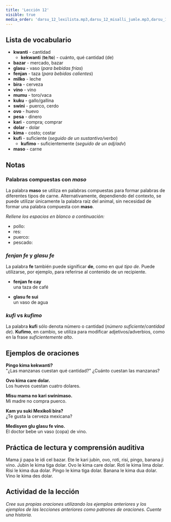 ```yaml
---
title: 'Lección 12'
visible: true
media_order: 'darsu_12_lexilista.mp3,darsu_12_misalli_jumle.mp3,darsu_12_doxoli_abyasa.mp3'
---
```


## Lista de vocabulario

* **kwanti** - cantidad
  * **kekwanti** (**te**/**to**) - cuánto, qué cantidad (de)
* **bazar** - mercado, bazar
* **glasu** - vaso (_para bebidas frías_)
* **fenjan** - taza (_para bebidas calientes_)
* **milko** - leche
* **bira** - cerveza
* **vino** - vino
* **mumu** - toro/vaca
* **kuku** - gallo/gallina
* **swini** - puerco, cerdo
* **ovo** - huevo
* **pesa** - dinero
* **kari** - compra; comprar
* **dolar** - dolar
* **kima** - costo; costar
* **kufi** - suficiente (_seguido de un sustantivo/verbo_)
  * **kufimo** - suficientemente (_seguido de un adj/adv_)
* **maso** - carne

## Notas
### Palabras compuestas con _maso_

La palabra **maso** se utiliza en palabras compuestas para formar palabras de diferentes tipos de carne. Alternativamente, dependiendo del contexto, se puede utilizar únicamente la palabra raíz del animal, sin necesidad de formar una palabra compuesta con **maso**.

_Rellene los espacios en blanco a continuación:_
 
* pollo:
* res:
* puerco:
* pescado:

### _fenjan fe_ y _glasu fe_

La palabra **fe** también puede significar **de**, como en _qué tipo de_. Puede utilizarse, por ejemplo, para referirse al contenido de un recipiente.

* **fenjan fe cay**  
una taza de café

* **glasu fe sui**  
un vaso de agua

### _kufi_ vs _kufimo_

La palabra **kufi** sólo denota número o cantidad (_número suficiente_/_cantidad de_). **Kufimo**, en cambio, se utiliza para modificar adjetivos/adverbios, como en la frase _suficientemente alto_.

## Ejemplos de oraciones

**Pingo kima kekwanti?**  
"¿Las manzanas cuestan qué cantidad?"
¿Cuánto cuestan las manzanas?

**Ovo kima care dolar.**  
Los huevos cuestan cuatro dolares.

**Misu mama no kari swinimaso.**  
Mi madre no compra puerco.

**Kam yu suki Mexikoli bira?**  
¿Te gusta la cerveza mexicana?

**Medisyen glu glasu fe vino.**  
El doctor bebe un vaso (copa) de vino.

## Práctica de lectura y comprensión auditiva

Mama ji papa le idi cel bazar. Ete le kari jubin, ovo, roti, risi, pingo, banana ji vino. Jubin le kima tiga dolar. Ovo le kima care dolar. Roti le kima lima dolar. Risi le kima dua dolar. Pingo le kima tiga dolar. Banana le kima dua dolar. Vino le kima des dolar.   

## Actividad de la lección

_Cree sus propias oraciones utilizando los ejemplos anteriores y los ejemplos de las lecciones anteriores como patrones de oraciones. Cuente una historia._
